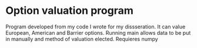 # Option valuation program
Program developed from my code I wrote for my dissseration. It can value European, American and Barrier options. Running main allows data to be put in manually and method of valuation elected. Requieres numpy
